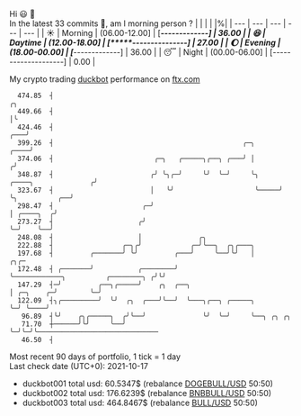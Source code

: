 Hi :smiley: :wave:  
In the latest 33 commits :bug:, am I morning person ? 
| | | | |%|
| --- | --- | --- | --- | --- |
| :sunny: | Morning | (06.00-12.00] | [*******-------------] | 36.00 |
| :satisfied: | Daytime | (12.00-18.00] | [*****---------------] | 27.00 |
| :moon: | Evening | (18.00-00.00] | [*******-------------] | 36.00 |
| :sleeping: | Night | (00.00-06.00] | [--------------------] | 0.00 |

My crypto trading [duckbot](https://github.com/jojoee/duckbot) performance on [ftx.com](https://ftx.com/#a=13144711)
```
  474.85  ┤                                                                                       ╭╮
  449.66  ┤                                                                                       │╰
  424.46  ┤                                                                                   ╭───╯
  399.26  ┤                                               ╭─╮                            ╭────╯
  374.06  ┤                         ╭─╮   ╭─────╮╭──╮ ╭───╯ │                           ╭╯
  348.87  ┤                        ╭╯ ╰╮╭─╯     ╰╯  ╰─╯     ╰╮     ╭────╮              ╭╯
  323.67  ┤                        │   ╰╯                    ╰─────╯    ╰╮          ╭──╯
  298.47  ┤                      ╭─╯                                     │ ╭────╮  ╭╯
  273.27  ┤                     ╭╯                                       ╰─╯    ╰──╯
  248.08  ┤                     │              ╭╮
  222.88  ┤                 ╭─╮╭╯            ╭─╯╰──╮  ╭╮╭───╮
  197.68  ┤         ╭───────╯ ╰╯         ╭───╯     ╰──╯╰╯   │                                   ╭╮╭─
  172.48  ┤ ╭───────╯           ╭────────╯                  ╰────────────╮          ╭────────╮ ╭╯╰╯
  147.29  ┤─╯         ╭──╮╭─────╯    ╭╮  ╭──╮                            │ ╭─╮    ╭─╯        ╰─╯
  122.09  ┤╮╭─────────╯  ╰╯  ╭╮  ╭───╯╰──╯  ╰───╮╭──╮ ╭─────╮            ╰─╯ ╰────╯
   96.89  ┤╰╯    ╭╮╭─────╮  ╭╯╰──╯              ╰╯  ╰─╯     ╰──╮ ╭╮ ╭╮
   71.70  ┼──────╯╰╯     ╰──╯                                  ╰─╯╰─╯╰──────────────────────────────
   46.50  ┤
```
Most recent 90 days of portfolio, 1 tick = 1 day<br />
Last check date (UTC+0): 2021-10-17
- duckbot001 total usd: 60.5347$ (rebalance [DOGEBULL/USD](https://ftx.com/trade/DOGEBULL/USD#a=13144711) 50:50)
- duckbot002 total usd: 176.6239$ (rebalance [BNBBULL/USD](https://ftx.com/trade/BNBBULL/USD#a=13144711) 50:50)
- duckbot003 total usd: 464.8467$ (rebalance [BULL/USD](https://ftx.com/trade/BULL/USD#a=13144711) 50:50)

